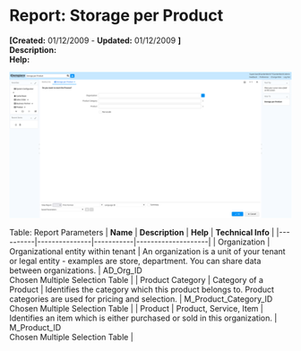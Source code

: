 # Report: Storage per Product

**[Created:** 01/12/2009 - **Updated:** 01/12/2009 **]**  
**Description:**   
**Help:**   

![](/img/docs/manual/StorageperProduct-Report_iDempiere_v12.0.0.png)

Table: Report Parameters
| **Name** | **Description** | **Help** | **Technical Info** |
|----------|---------------|-----------|--------------------|
| Organization | Organizational entity within tenant | An organization is a unit of your tenant or legal entity - examples are store, department. You can share data between organizations. | AD_Org_ID<br/>Chosen Multiple Selection Table | 
| Product Category | Category of a Product | Identifies the category which this product belongs to.  Product categories are used for pricing and selection. | M_Product_Category_ID<br/>Chosen Multiple Selection Table | 
| Product | Product, Service, Item | Identifies an item which is either purchased or sold in this organization. | M_Product_ID<br/>Chosen Multiple Selection Table | 


